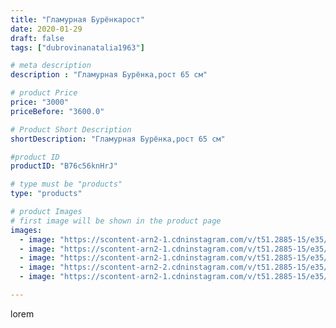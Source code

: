 ```yaml
---
title: "Гламурная Бурёнкарост"
date: 2020-01-29
draft: false
tags: ["dubrovinanatalia1963"]

# meta description
description : "Гламурная Бурёнка,рост 65 см"

# product Price
price: "3000"
priceBefore: "3600.0"

# Product Short Description
shortDescription: "Гламурная Бурёнка,рост 65 см"

#product ID
productID: "B76c56knHrJ"

# type must be "products"
type: "products"

# product Images
# first image will be shown in the product page
images:
  - image: "https://scontent-arn2-1.cdninstagram.com/v/t51.2885-15/e35/83671579_587138835460903_4457220657203687995_n.jpg?se=7&tp=1&_nc_ht=scontent-arn2-1.cdninstagram.com&_nc_cat=107&_nc_ohc=T8XVdUegC34AX8lkn1c&ccb=7-4&oh=3cbbf3d5ff0689bfb277e1378b347bec&oe=6082FA0E&ig_cache_key=MjIzMjIyMzY4ODc5OTY2NDMzNg%3D%3D.2-ccb7-4"
  - image: "https://scontent-arn2-1.cdninstagram.com/v/t51.2885-15/e35/82586191_1408563512680514_180897536693451111_n.jpg?se=7&tp=1&_nc_ht=scontent-arn2-1.cdninstagram.com&_nc_cat=102&_nc_ohc=C_NabbkS_IAAX_3gcHc&ccb=7-4&oh=08eb7bfa782d6ba2d8abef93500bb2c4&oe=60815942&ig_cache_key=MjIzMjIyMzY4ODgzMzIyODQwNw%3D%3D.2-ccb7-4"
  - image: "https://scontent-arn2-1.cdninstagram.com/v/t51.2885-15/e35/81800086_500366820881385_7798612591033159225_n.jpg?se=7&tp=1&_nc_ht=scontent-arn2-1.cdninstagram.com&_nc_cat=109&_nc_ohc=tRaNpaoRpYwAX-_MAm1&ccb=7-4&oh=eed3261e61eeb286fe3010f899e33f01&oe=6083C2F1&ig_cache_key=MjIzMjIyMzY4ODgwODE1NjM5NQ%3D%3D.2-ccb7-4"
  - image: "https://scontent-arn2-2.cdninstagram.com/v/t51.2885-15/e35/83563615_595499337959465_7882398576724670738_n.jpg?se=7&tp=1&_nc_ht=scontent-arn2-2.cdninstagram.com&_nc_cat=105&_nc_ohc=0dETSWyPJXYAX-SpNWo&ccb=7-4&oh=2fde33dcf050112d9567c691ab3e960c&oe=6081A579&ig_cache_key=MjIzMjIyMzY4ODgyNDg5MDE0MQ%3D%3D.2-ccb7-4"
  - image: "https://scontent-arn2-1.cdninstagram.com/v/t51.2885-15/e35/82172123_143942236579642_5552934330650503783_n.jpg?se=7&tp=1&_nc_ht=scontent-arn2-1.cdninstagram.com&_nc_cat=110&_nc_ohc=ASeFUcZxnvkAX9KqRO-&ccb=7-4&oh=80b07351db12128b5ca1fdc9c4109364&oe=6081E567&ig_cache_key=MjIzMjIyMzY4ODg0MTcwMzQxMw%3D%3D.2-ccb7-4"

---
```

lorem
